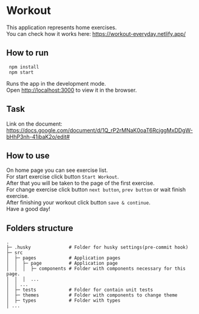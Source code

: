 # Workout

This application represents home exercises. \
You can check how it works here: https://workout-everyday.netlify.app/

## How to run

```
 npm install
 npm start
```

Runs the app in the development mode.\
Open [http://localhost:3000](http://localhost:3000) to view it in the browser.

## Task

Link on the document: https://docs.google.com/document/d/1Q_rP2rMNaK0oaT6RcjggMxDDgW-bHhP3nh-41ibaK2o/edit#

## How to use

On home page you can see exercise list. \
For start exercise click button `Start Workout`. \
After that you will be taken to the page of the first exercise. \
For change exercise click button `next button`, `prev button` or wait finish exercise. \
After finishing your workout click button `save & continue`. \
Have a good day!

## Folders structure
    
```
.
├─ .husky              # Folder for husky settings(pre-commit hook)
├─ src                          
│  ├─ pages            # Application pages
│  │  ├─ page          # Application page
│  │  │  ├─ components # Folder with components necessary for this page.
│  │  │  ...
│  │ ...                 
│  ├─ tests            # Folder for contain unit tests 
│  ├─ themes           # Folder with components to change theme
│  ├─ types            # Folder with types                
│ ...
```              